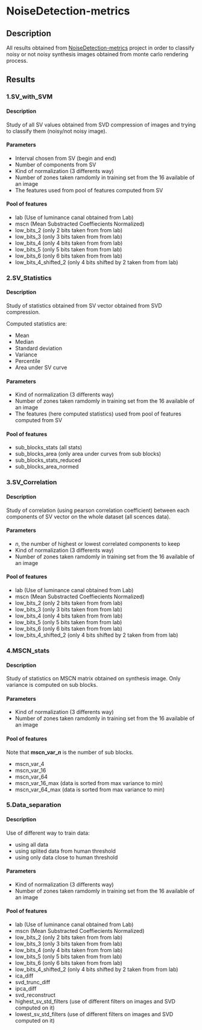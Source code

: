 # NoiseDetection-metrics

## Description
 
All results obtained from [NoiseDetection-metrics](https://github.com/prise-3d/Thesis-NoiseDetection-metrics.git) project in order to classify noisy or not noisy synthesis images obtained from monte carlo rendering process.

## Results

### 1.SV_with_SVM

#### Description

Study of all SV values obtained from SVD compression of images and trying to classify them (noisy/not noisy image).

#### Parameters
- Interval chosen from SV (begin and end)
- Number of components from SV
- Kind of normalization (3 differents way)
- Number of zones taken ramdomly in training set from the 16 available of an image
- The features used from pool of features computed from SV

#### Pool of features

- lab (Use of luminance canal obtained from Lab)
- mscn (Mean Substracted Coeffiecients Normalized)
- low_bits_2 (only 2 bits taken from from lab)
- low_bits_3 (only 3 bits taken from from lab)
- low_bits_4 (only 4 bits taken from from lab)
- low_bits_5 (only 5 bits taken from from lab)
- low_bits_6 (only 6 bits taken from from lab)
- low_bits_4_shifted_2 (only 4 bits shifted by 2 taken from from lab)

### 2.SV_Statistics

#### Description

Study of statistics obtained from SV vector obtained from SVD compression.

Computed statistics are:
- Mean
- Median
- Standard deviation
- Variance
- Percentile
- Area under SV curve

#### Parameters
- Kind of normalization (3 differents way)
- Number of zones taken ramdomly in training set from the 16 available of an image
- The features (here computed statistics) used from pool of features computed from SV

#### Pool of features

- sub_blocks_stats (all stats)
- sub_blocks_area (only area under curves from sub blocks)
- sub_blocks_stats_reduced 
- sub_blocks_area_normed

### 3.SV_Correlation

#### Description

Study of correlation (using pearson correlation coefficient) between each components of SV vector on the whole dataset (all scences data).

#### Parameters
- $n$, the number of highest or lowest correlated components to keep
- Kind of normalization (3 differents way)
- Number of zones taken ramdomly in training set from the 16 available of an image

#### Pool of features
- lab (Use of luminance canal obtained from Lab)
- mscn (Mean Substracted Coeffiecients Normalized)
- low_bits_2 (only 2 bits taken from from lab)
- low_bits_3 (only 3 bits taken from from lab)
- low_bits_4 (only 4 bits taken from from lab)
- low_bits_5 (only 5 bits taken from from lab)
- low_bits_6 (only 6 bits taken from from lab)
- low_bits_4_shifted_2 (only 4 bits shifted by 2 taken from from lab)

### 4.MSCN_stats

#### Description

Study of statistics on MSCN matrix obtained on synthesis image. Only variance is computed on sub blocks.

#### Parameters
  
- Kind of normalization (3 differents way)
- Number of zones taken ramdomly in training set from the 16 available of an image
  
#### Pool of features

Note that **mscn_var_$n$** is the number of sub blocks.

- mscn_var_4 
- mscn_var_16
- mscn_var_64
- mscn_var_16_max (data is sorted from max variance to min)
- mscn_var_64_max (data is sorted from max variance to min)
  

### 5.Data_separation

#### Description

Use of different way to train data:
- using all data
- using splited data from human threshold
- using only data close to human threshold

#### Parameters

- Kind of normalization (3 differents way)
- Number of zones taken ramdomly in training set from the 16 available of an image

#### Pool of features

- lab (Use of luminance canal obtained from Lab)
- mscn (Mean Substracted Coeffiecients Normalized)
- low_bits_2 (only 2 bits taken from from lab)
- low_bits_3 (only 3 bits taken from from lab)
- low_bits_4 (only 4 bits taken from from lab)
- low_bits_5 (only 5 bits taken from from lab)
- low_bits_6 (only 6 bits taken from from lab)
- low_bits_4_shifted_2 (only 4 bits shifted by 2 taken from from lab)
- ica_diff
- svd_trunc_diff
- ipca_diff
- svd_reconstruct
- highest_sv_std_filters (use of different filters on images and SVD computed on it)
- lowest_sv_std_filters (use of different filters on images and SVD computed on it)
